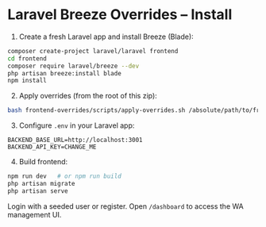 # Laravel Breeze Overrides – Install

1. Create a fresh Laravel app and install Breeze (Blade):
```bash
composer create-project laravel/laravel frontend
cd frontend
composer require laravel/breeze --dev
php artisan breeze:install blade
npm install
```

2. Apply overrides (from the root of this zip):
```bash
bash frontend-overrides/scripts/apply-overrides.sh /absolute/path/to/frontend
```

3. Configure `.env` in your Laravel app:
```
BACKEND_BASE_URL=http://localhost:3001
BACKEND_API_KEY=CHANGE_ME
```

4. Build frontend:
```bash
npm run dev   # or npm run build
php artisan migrate
php artisan serve
```

Login with a seeded user or register. Open `/dashboard` to access the WA management UI.
